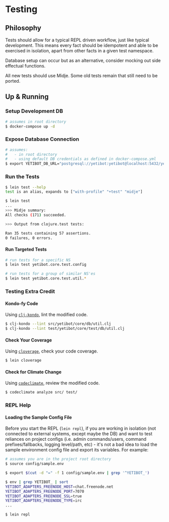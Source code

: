 # Testing

## Philosophy

Tests should allow for a typical REPL driven workflow, just like typical development. This means every fact should be idempotent and able to be exercised in isolation, apart from other facts in a given test namespace.

Database setup can occur but as an alternative, consider mocking out side effectual functions.

All new tests should use Midje. Some old tests remain that still need to be ported.

## Up & Running

### Setup Development DB
```bash
# assumes in root directory
$ docker-compose up -d
```

### Expose Database Connection
```bash
# assumes:
#   - in root directory
#   - using default DB credentials as defined in docker-compose.yml
$ export YETIBOT_DB_URL="postgresql://yetibot:yetibot@localhost:5432/yetibot"
```

### Run the Tests
```bash
$ lein test --help
test is an alias, expands to ["with-profile" "+test" "midje"]

$ lein test
...
>>> Midje summary:
All checks (171) succeeded.

>>> Output from clojure.test tests:

Ran 35 tests containing 57 assertions.
0 failures, 0 errors.
```

#### Run Targeted Tests
```bash
# run tests for a specific NS
$ lein test yetibot.core.test.config

# run tests for a group of similar NS'es
$ lein test yetibot.core.test.util.*
```

### Testing Extra Credit

#### Kondo-fy Code

Using [`clj-kondo`](https://github.com/clj-kondo/clj-kondo), lint the modified code.
```bash
$ clj-kondo --lint src/yetibot/core/db/util.clj
$ clj-kondo --lint test/yetibot/core/test/db/util.clj
```

#### Check Your Coverage

Using [`cloverage`](https://github.com/cloverage/cloverage), check your code coverage.
```bash
$ lein cloverage
```

#### Check for Climate Change

Using [`codeclimate`](https://github.com/codeclimate/codeclimate), review the modified code.
```bash
$ codeclimate analyze src/ test/
```

### REPL Help

#### Loading the Sample Config File

Before you start the REPL (`lein repl`), if you are working in isolation (not connected to external systems, except maybe the DB) and want to test reliances on project configs (i.e. admin commands/users, command prefixes/fallbacks, logging level/path, etc) - it's not a bad idea to load the sample environment config file and export its variables. For example:
```bash
# assumes you are in the project root directory
$ source config/sample.env

$ export $(cut -d "=" -f 1 config/sample.env | grep '^YETIBOT_')

$ env | grep YETIBOT_ | sort
YETIBOT_ADAPTERS_FREENODE_HOST=chat.freenode.net
YETIBOT_ADAPTERS_FREENODE_PORT=7070
YETIBOT_ADAPTERS_FREENODE_SSL=true
YETIBOT_ADAPTERS_FREENODE_TYPE=irc
...

$ lein repl
```

